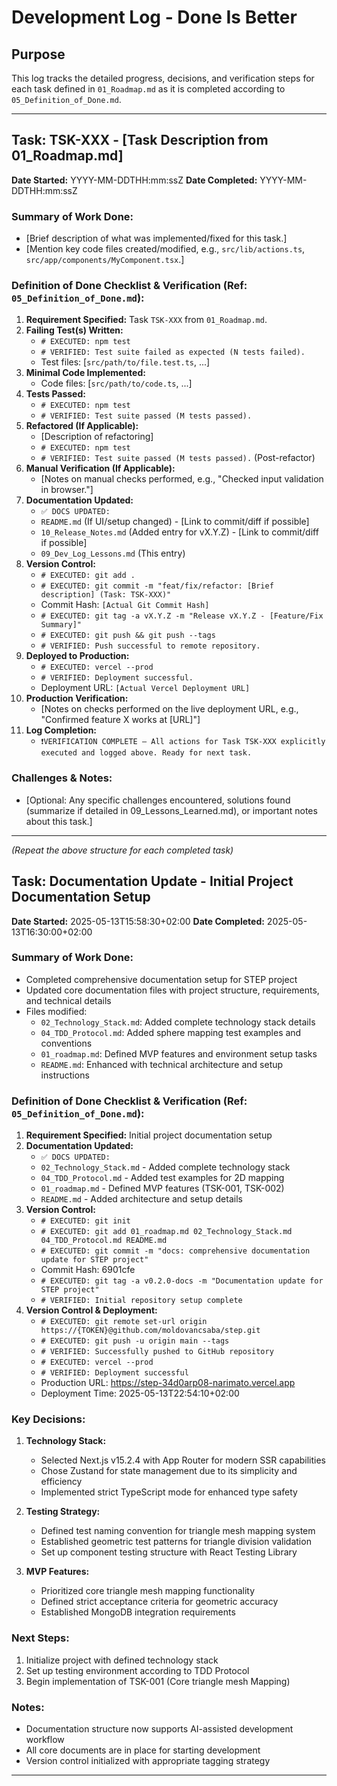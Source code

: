 # Development Log - Done Is Better

## Purpose

This log tracks the detailed progress, decisions, and verification steps for each task defined in `01_Roadmap.md` as it is completed according to `05_Definition_of_Done.md`.

---

## Task: TSK-XXX - [Task Description from 01_Roadmap.md]

**Date Started:** YYYY-MM-DDTHH:mm:ssZ
**Date Completed:** YYYY-MM-DDTHH:mm:ssZ

### Summary of Work Done:

* [Brief description of what was implemented/fixed for this task.]
* [Mention key code files created/modified, e.g., `src/lib/actions.ts`, `src/app/components/MyComponent.tsx`.]

### Definition of Done Checklist & Verification (Ref: `05_Definition_of_Done.md`):

1.  **Requirement Specified:** Task `TSK-XXX` from `01_Roadmap.md`.
2.  **Failing Test(s) Written:**
    * `# EXECUTED: npm test`
    * `# VERIFIED: Test suite failed as expected (N tests failed).`
    * Test files: [`src/path/to/file.test.ts`, ...]
3.  **Minimal Code Implemented:**
    * Code files: [`src/path/to/code.ts`, ...]
4.  **Tests Passed:**
    * `# EXECUTED: npm test`
    * `# VERIFIED: Test suite passed (M tests passed).`
5.  **Refactored (If Applicable):**
    * [Description of refactoring]
    * `# EXECUTED: npm test`
    * `# VERIFIED: Test suite passed (M tests passed).` (Post-refactor)
6.  **Manual Verification (If Applicable):**
    * [Notes on manual checks performed, e.g., "Checked input validation in browser."]
7.  **Documentation Updated:**
    * `✅ DOCS UPDATED:`
    * `README.md` (If UI/setup changed) - [Link to commit/diff if possible]
    * `10_Release_Notes.md` (Added entry for vX.Y.Z) - [Link to commit/diff if possible]
    * `09_Dev_Log_Lessons.md` (This entry)
8.  **Version Control:**
    * `# EXECUTED: git add .`
    * `# EXECUTED: git commit -m "feat/fix/refactor: [Brief description] (Task: TSK-XXX)"`
    * Commit Hash: `[Actual Git Commit Hash]`
    * `# EXECUTED: git tag -a vX.Y.Z -m "Release vX.Y.Z - [Feature/Fix Summary]"`
    * `# EXECUTED: git push && git push --tags`
    * `# VERIFIED: Push successful to remote repository.`
9.  **Deployed to Production:**
    * `# EXECUTED: vercel --prod`
    * `# VERIFIED: Deployment successful.`
    * Deployment URL: `[Actual Vercel Deployment URL]`
10. **Production Verification:**
    * [Notes on checks performed on the live deployment URL, e.g., "Confirmed feature X works at [URL]"]
11. **Log Completion:**
    * `❗VERIFICATION COMPLETE – All actions for Task TSK-XXX explicitly executed and logged above. Ready for next task.`

### Challenges & Notes:

* [Optional: Any specific challenges encountered, solutions found (summarize if detailed in 09_Lessons_Learned.md), or important notes about this task.]

---

*(Repeat the above structure for each completed task)*


## Task: Documentation Update - Initial Project Documentation Setup

**Date Started:** 2025-05-13T15:58:30+02:00
**Date Completed:** 2025-05-13T16:30:00+02:00

### Summary of Work Done:

* Completed comprehensive documentation setup for STEP project
* Updated core documentation files with project structure, requirements, and technical details
* Files modified:
  - `02_Technology_Stack.md`: Added complete technology stack details
  - `04_TDD_Protocol.md`: Added sphere mapping test examples and conventions
  - `01_roadmap.md`: Defined MVP features and environment setup tasks
  - `README.md`: Enhanced with technical architecture and setup instructions

### Definition of Done Checklist & Verification (Ref: `05_Definition_of_Done.md`):

1.  **Requirement Specified:** Initial project documentation setup
2.  **Documentation Updated:**
    * `✅ DOCS UPDATED:`
    * `02_Technology_Stack.md` - Added complete technology stack
    * `04_TDD_Protocol.md` - Added test examples for 2D mapping
    * `01_roadmap.md` - Defined MVP features (TSK-001, TSK-002)
    * `README.md` - Added architecture and setup details
3.  **Version Control:**
    * `# EXECUTED: git init`
    * `# EXECUTED: git add 01_roadmap.md 02_Technology_Stack.md 04_TDD_Protocol.md README.md`
    * `# EXECUTED: git commit -m "docs: comprehensive documentation update for STEP project"`
    * Commit Hash: 6901cfe
    * `# EXECUTED: git tag -a v0.2.0-docs -m "Documentation update for STEP project"`
    * `# VERIFIED: Initial repository setup complete`
4.  **Version Control & Deployment:**
    * `# EXECUTED: git remote set-url origin https://{TOKEN}@github.com/moldovancsaba/step.git`
    * `# EXECUTED: git push -u origin main --tags`
    * `# VERIFIED: Successfully pushed to GitHub repository`
    * `# EXECUTED: vercel --prod`
    * `# VERIFIED: Deployment successful`
    * Production URL: https://step-34d0arp08-narimato.vercel.app
    * Deployment Time: 2025-05-13T22:54:10+02:00

### Key Decisions:

1. **Technology Stack:**
   * Selected Next.js v15.2.4 with App Router for modern SSR capabilities
   * Chose Zustand for state management due to its simplicity and efficiency
   * Implemented strict TypeScript mode for enhanced type safety

2. **Testing Strategy:**
   * Defined test naming convention for triangle mesh mapping system
   * Established geometric test patterns for triangle division validation
   * Set up component testing structure with React Testing Library

3. **MVP Features:**
   * Prioritized core triangle mesh mapping functionality
   * Defined strict acceptance criteria for geometric accuracy
   * Established MongoDB integration requirements

### Next Steps:

1. Initialize project with defined technology stack
2. Set up testing environment according to TDD Protocol
3. Begin implementation of TSK-001 (Core triangle mesh Mapping)

### Notes:

* Documentation structure now supports AI-assisted development workflow
* All core documents are in place for starting development
* Version control initialized with appropriate tagging strategy

---

